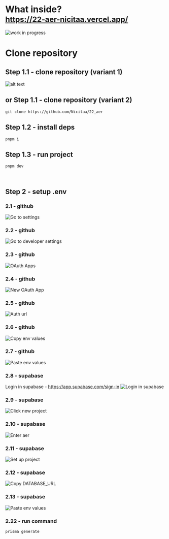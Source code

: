 # What inside? <br/> <sub> https://22-aer-nicitaa.vercel.app/ </sub>

![work in progress](https://i.imgur.com/UReasHi.png)

# Clone repository

## Step 1.1 - clone repository (variant 1)

![alt text](https://i.imgur.com/9KSgjaN.png)

## or Step 1.1 - clone repository (variant 2)

```
git clone https://github.com/Nicitaa/22_aer
```

## Step 1.2 - install deps

```
pnpm i
```

## Step 1.3 - run project

```
pnpm dev
```

<br/>

## Step 2 - setup .env

### 2.1 - github

![Go to settings](https://i.imgur.com/vnG4aMh.png)

### 2.2 - github

![Go to developer settings](https://i.imgur.com/eodZM9p.png)

### 2.3 - github

![OAuth Apps](https://i.imgur.com/yjeGtKv.png)

### 2.4 - github

![New OAuth App](https://i.imgur.com/QXuo0kE.png)

### 2.5 - github

![Auth url](https://i.imgur.com/MKmuYnA.png)

### 2.6 - github

![Copy env values](https://i.imgur.com/SIkWyeE.png)

### 2.7 - github

![Paste env values](https://i.imgur.com/yoevhr7.png)

### 2.8 - supabase

Login in supabase - https://app.supabase.com/sign-in
![Login in supabase](https://i.imgur.com/zxJFahy.png)

### 2.9 - supabase

![Click new project](https://i.imgur.com/9YZGJ8j.png)

### 2.10 - supabase

![Enter aer](https://i.imgur.com/zxJFahy.png)

### 2.11 - supabase

![Set up project](https://i.imgur.com/0xIb866.png)

### 2.12 - supabase

![Copy DATABASE_URL](https://i.imgur.com/xaoHK4X.png)

### 2.13 - supabase

![Paste env values](https://i.imgur.com/TXczLn5.png)

### 2.22 - run command

```
prisma generate
```
